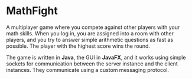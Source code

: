 # MathFight

A multiplayer game where you compete against other players with your math skills. When you log in, you are assigned into a room with other players, and you try to answer simple arithmetic questions as fast as possible. The player with the highest score wins the round.

The game is written in **Java**, the GUI in **JavaFX**, and it works using simple sockets for communication between the server instance and the client instances. They communicate using a custom messaging protocol.
